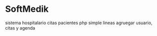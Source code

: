 # SoftMedik
sistema hospitalario citas pacientes 
php simple lineas agruegar usuario, citas y agenda 

